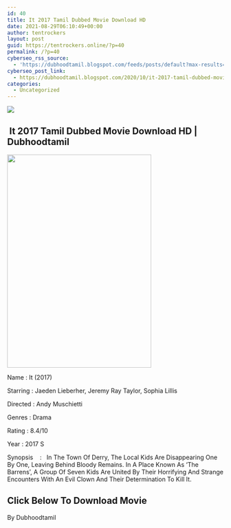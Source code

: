 ```yaml
---
id: 40
title: It 2017 Tamil Dubbed Movie Download HD
date: 2021-08-29T06:10:49+00:00
author: tentrockers
layout: post
guid: https://tentrockers.online/?p=40
permalink: /?p=40
cyberseo_rss_source:
  - 'https://dubhoodtamil.blogspot.com/feeds/posts/default?max-results=150&start-index=1'
cyberseo_post_link:
  - https://dubhoodtamil.blogspot.com/2020/10/it-2017-tamil-dubbed-movie-download-hd.html
categories:
  - Uncategorized
---
```

<div class="media_block">
  <img src="https://1.bp.blogspot.com/-3iFybctm3Eo/X4HI-_DQsqI/AAAAAAAACtc/85zCllk6o0w3KEP3jkjh200dSbQIsMcWACNcBGAsYHQ/s72-w335-h496-c/unnamed%2B%25282%2529.jpg" class="media_thumbnail" />
</div>

## &nbsp;It 2017 Tamil Dubbed Movie Download HD | Dubhoodtamil

<div class="separator">
  <a href="https://1.bp.blogspot.com/-3iFybctm3Eo/X4HI-_DQsqI/AAAAAAAACtc/85zCllk6o0w3KEP3jkjh200dSbQIsMcWACNcBGAsYHQ/s512/unnamed%2B%25282%2529.jpg" imageanchor="1"><img loading="lazy" border="0" data-original-height="512" data-original-width="345" height="496" src="https://1.bp.blogspot.com/-3iFybctm3Eo/X4HI-_DQsqI/AAAAAAAACtc/85zCllk6o0w3KEP3jkjh200dSbQIsMcWACNcBGAsYHQ/w335-h496/unnamed%2B%25282%2529.jpg" width="335" /></a>
</div>

Name	<span></span>:	<span></span>It (2017)&nbsp;

Starring	<span></span>:	<span></span>Jaeden Lieberher, Jeremy Ray Taylor, Sophia Lillis&nbsp;

Directed	<span></span>:	<span></span>Andy Muschietti&nbsp;

Genres	<span></span>:	<span></span>Drama&nbsp;

Rating	<span></span>:	<span></span>8.4/10&nbsp;

Year	<span></span>:	<span></span>2017 S

Synopsis&nbsp; &nbsp; :&nbsp; &nbsp;In The Town Of Derry, The Local Kids Are Disappearing One By One, Leaving Behind Bloody Remains. In A Place Known As &#8216;The Barrens&#8217;, A Group Of Seven Kids Are United By Their Horrifying And Strange Encounters With An Evil Clown And Their Determination To Kill It.

## <span><b>Click Below To Download Movie</b></span>

By Dubhoodtamil